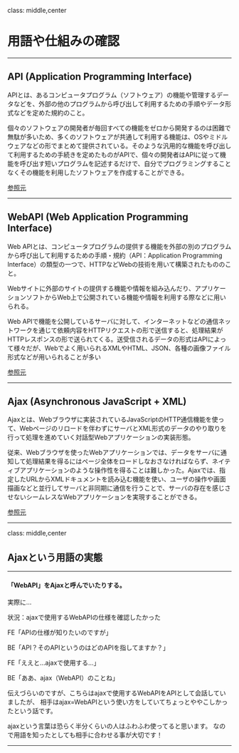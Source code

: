 class: middle,center
# 用語や仕組みの確認

---

## API (Application Programming Interface)

APIとは、あるコンピュータプログラム（ソフトウェア）の機能や管理するデータなどを、外部の他のプログラムから呼び出して利用するための手順やデータ形式などを定めた規約のこと。

個々のソフトウェアの開発者が毎回すべての機能をゼロから開発するのは困難で無駄が多いため、多くのソフトウェアが共通して利用する機能は、OSやミドルウェアなどの形でまとめて提供されている。そのような汎用的な機能を呼び出して利用するための手続きを定めたものがAPIで、個々の開発者はAPIに従って機能を呼び出す短いプログラムを記述するだけで、自分でプログラミングすることなくその機能を利用したソフトウェアを作成することができる。

[参照元](http://e-words.jp/w/API.html)

---

## WebAPI (Web Application Programming Interface)

Web APIとは、コンピュータプログラムの提供する機能を外部の別のプログラムから呼び出して利用するための手順・規約（API：Application Programming Interface）の類型の一つで、HTTPなどWebの技術を用いて構築されたもののこと。

Webサイトに外部のサイトの提供する機能や情報を組み込んだり、アプリケーションソフトからWeb上で公開されている機能や情報を利用する際などに用いられる。

Web APIで機能を公開しているサーバに対して、インターネットなどの通信ネットワークを通じて依頼内容をHTTPリクエストの形で送信すると、処理結果がHTTPレスポンスの形で送られてくる。送受信されるデータの形式はAPIによって様々だが、Webでよく用いられるXMLやHTML、JSON、各種の画像ファイル形式などが用いられることが多い

[参照元](http://e-words.jp/w/Web_API.html)

---

## Ajax (Asynchronous JavaScript + XML)

Ajaxとは、Webブラウザに実装されているJavaScriptのHTTP通信機能を使って、Webページのリロードを伴わずにサーバとXML形式のデータのやり取りを行って処理を進めていく対話型Webアプリケーションの実装形態。

従来、Webブラウザを使ったWebアプリケーションでは、データをサーバに通知して処理結果を得るにはページ全体をロードしなおさなければならず、ネイティブアプリケーションのような操作性を得ることは難しかった。Ajaxでは、指定したURLからXMLドキュメントを読み込む機能を使い、ユーザの操作や画面描画などと並行してサーバと非同期に通信を行うことで、サーバの存在を感じさせないシームレスなWebアプリケーションを実現することができる。

[参照元](http://e-words.jp/w/ajax)

---

class: middle,center

## Ajaxという用語の実態

---

#### 「WebAPI」をAjaxと呼んでいたりする。

実際に...

状況：ajaxで使用するWebAPIの仕様を確認したかった

FE「APIの仕様が知りたいのですが」

BE「API？そのAPIというのはどのAPIを指してますか？」

FE「ええと…ajaxで使用する…」

BE「ああ、ajax（WebAPI）のことね」

伝えづらいのですが、こちらはajaxで使用するWebAPIをAPIとして会話していましたが、
相手はajax=WebAPIという使い方をしていてちょっとややこしかったという話です。

ajaxという言葉は恐らく半分くらいの人はふわふわ使ってると思います。
なので用語を知ったとしても相手に合わせる事が大切です！

---

